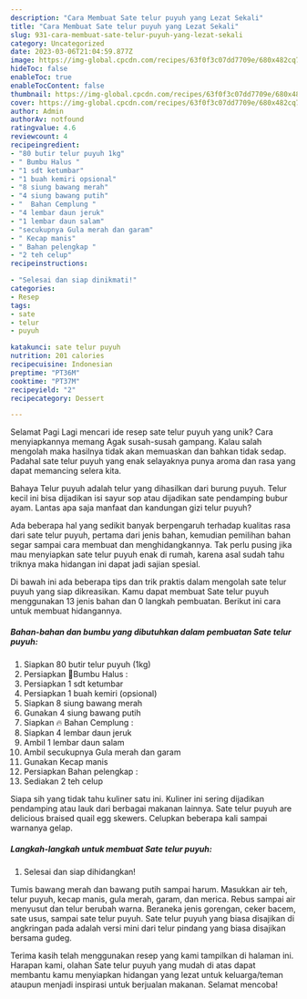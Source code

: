```yaml
---
description: "Cara Membuat Sate telur puyuh yang Lezat Sekali"
title: "Cara Membuat Sate telur puyuh yang Lezat Sekali"
slug: 931-cara-membuat-sate-telur-puyuh-yang-lezat-sekali
category: Uncategorized
date: 2023-03-06T21:04:59.877Z
image: https://img-global.cpcdn.com/recipes/63f0f3c07dd7709e/680x482cq70/sate-telur-puyuh-foto-resep-utama.jpg
hideToc: false
enableToc: true
enableTocContent: false
thumbnail: https://img-global.cpcdn.com/recipes/63f0f3c07dd7709e/680x482cq70/sate-telur-puyuh-foto-resep-utama.jpg
cover: https://img-global.cpcdn.com/recipes/63f0f3c07dd7709e/680x482cq70/sate-telur-puyuh-foto-resep-utama.jpg
author: Admin
authorAv: notfound
ratingvalue: 4.6
reviewcount: 4
recipeingredient:
- "80 butir telur puyuh 1kg"
- " Bumbu Halus "
- "1 sdt ketumbar"
- "1 buah kemiri opsional"
- "8 siung bawang merah"
- "4 siung bawang putih"
- "  Bahan Cemplung "
- "4 lembar daun jeruk"
- "1 lembar daun salam"
- "secukupnya Gula merah dan garam"
- " Kecap manis"
- " Bahan pelengkap "
- "2 teh celup"
recipeinstructions:

- "Selesai dan siap dinikmati!"
categories:
- Resep
tags:
- sate
- telur
- puyuh

katakunci: sate telur puyuh 
nutrition: 201 calories
recipecuisine: Indonesian
preptime: "PT36M"
cooktime: "PT37M"
recipeyield: "2"
recipecategory: Dessert

---
```



Selamat Pagi Lagi mencari ide resep sate telur puyuh yang unik? Cara menyiapkannya memang Agak susah-susah gampang. Kalau salah mengolah maka hasilnya tidak akan memuaskan dan bahkan tidak sedap. Padahal sate telur puyuh yang enak selayaknya punya aroma dan rasa yang dapat memancing selera kita.


Bahaya Telur puyuh adalah telur yang dihasilkan dari burung puyuh. Telur kecil ini bisa dijadikan isi sayur sop atau dijadikan sate pendamping bubur ayam. Lantas apa saja manfaat dan kandungan gizi telur puyuh?

Ada beberapa hal yang sedikit banyak berpengaruh terhadap kualitas rasa dari sate telur puyuh, pertama dari jenis bahan, kemudian pemilihan bahan segar sampai cara membuat dan menghidangkannya. Tak perlu pusing jika mau menyiapkan sate telur puyuh enak di rumah, karena asal sudah tahu triknya maka hidangan ini dapat jadi sajian spesial.


Di bawah ini ada beberapa tips dan trik praktis dalam mengolah sate telur puyuh yang siap dikreasikan. Kamu dapat membuat Sate telur puyuh menggunakan 13 jenis bahan dan 0 langkah pembuatan. Berikut ini cara untuk membuat hidangannya.

<!--inarticleads1-->

##### Bahan-bahan dan bumbu yang dibutuhkan dalam pembuatan Sate telur puyuh:

1. Siapkan 80 butir telur puyuh (1kg)
1. Persiapkan  🌼Bumbu Halus :
1. Persiapkan 1 sdt ketumbar
1. Persiapkan 1 buah kemiri (opsional)
1. Siapkan 8 siung bawang merah
1. Gunakan 4 siung bawang putih
1. Siapkan  🔥 Bahan Cemplung :
1. Siapkan 4 lembar daun jeruk
1. Ambil 1 lembar daun salam
1. Ambil secukupnya Gula merah dan garam
1. Gunakan  Kecap manis
1. Persiapkan  Bahan pelengkap :
1. Sediakan 2 teh celup


Siapa sih yang tidak tahu kuliner satu ini. Kuliner ini sering dijadikan pendamping atau lauk dari berbagai makanan lainnya. Sate telur puyuh are delicious braised quail egg skewers. Celupkan beberapa kali sampai warnanya gelap. 

<!--inarticleads2-->

##### Langkah-langkah untuk membuat Sate telur puyuh:


1. Selesai dan siap dihidangkan!

Tumis bawang merah dan bawang putih sampai harum. Masukkan air teh, telur puyuh, kecap manis, gula merah, garam, dan merica. Rebus sampai air menyusut dan telur berubah warna. Beraneka jenis gorengan, ceker bacem, sate usus, sampai sate telur puyuh. Sate telur puyuh yang biasa disajikan di angkringan pada adalah versi mini dari telur pindang yang biasa disajikan bersama gudeg. 

Terima kasih telah menggunakan resep yang kami tampilkan di halaman ini. Harapan kami, olahan Sate telur puyuh yang mudah di atas dapat membantu kamu menyiapkan hidangan yang lezat untuk keluarga/teman ataupun menjadi inspirasi untuk berjualan makanan. Selamat mencoba!
